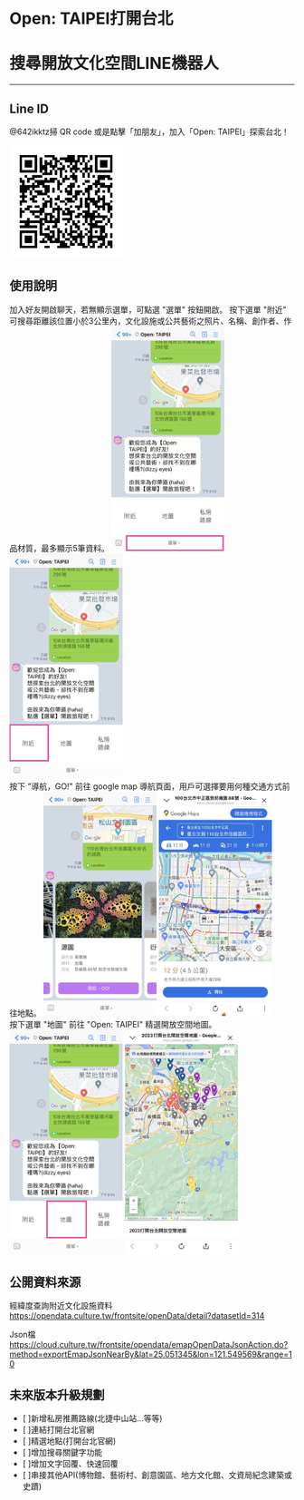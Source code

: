 # Open: TAIPEI打開台北
# 搜尋開放文化空間LINE機器人

***

## Line ID

@642ikktz掃 QR code 或是點擊「加朋友」，加入「Open: TAIPEI」探索台北！

<img src="./images/642ikktz.png" title="Line ID" alt="Line ID" width="200" />

<div class="line-it-button" data-lang="zh_Hant" data-type="friend" data-env="REAL" data-count="true" data-home="true" data-lineId="@642ikktz" style="display: none;"></div>

<script src="https://www.line-website.com/social-plugins/js/thirdparty/loader.min.js" async="async" defer="defer"></script>



## 使⽤說明

加入好友開啟聊天，若無顯示選單，可點選 "選單" 按鈕開啟。
按下選單 "附近" 可搜尋距離該位置小於3公里內，文化設施或公共藝術之照片、名稱、創作者、作品材質，最多顯示5筆資料。
<img src="./images/01.jpg"  title="選單-附近" alt="選單-附近" width="200" />
<img src="./images/02.jpg" title="附近" alt="附近" width="200" />
<br>
按下 "導航，GO!" 前往 google map 導航頁面，用戶可選擇要用何種交通方式前往地點。
<img src="./images/03.jpg" title="附近的地點" alt="附近的地點" width="200" />
<img src="./images/04.jpg" title="導航" alt="導航" width="200" />
<br>
按下選單 "地圖" 前往 "Open: TAIPEI" 精選開放空間地圖。
<img src="./images/05.jpg" title="選單-地圖" alt="地圖" width="200" />
<img src="./images/06.jpg" title="地圖" alt="地圖" width="200" />



## 公開資料來源

經緯度查詢附近文化設施資料
https://opendata.culture.tw/frontsite/openData/detail?datasetId=314

Json檔
https://cloud.culture.tw/frontsite/opendata/emapOpenDataJsonAction.do?method=exportEmapJsonNearBy&lat=25.051345&lon=121.549569&range=10



## 未來版本升級規劃

 - [ ]新增私房推薦路線(北捷中山站…等等)
 - [ ]連結打開台北官網
 - [ ]精選地點(打開台北官網)
 - [ ]增加搜尋關鍵字功能
 - [ ]增加文字回覆、快速回覆
 - [ ]串接其他API(博物館、藝術村、創意園區、地方文化館、文資局紀念建築或史蹟)

